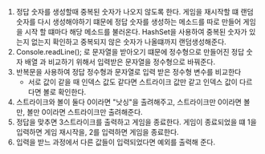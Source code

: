 1. 정답 숫자를 생성할때 중복된 숫자가 나오지 않도록 한다. 게임을 재시작할 떄 랜덤 숫자를 다시 생성해야하기 떄문에 정답 숫자를 생성하는 메소드를 따로 만들어 게임을 시작 할 떄마다 해당 메소드를 불러온다. HashSet을 사용하여 중복된 숫자가 있는지 없는지 확인하고 중복되지 않은 숫자가 나올떄까지 랜덤생성해준다.
2. Console.readLine(); 로 문자열을 받아오기 떄문에 정수형으로 만들어진 정답 숫자 배열 과 비교하기 위해서 입력받은 문자열을 정수형으로 바꿔준다.
3. 반복문을 사용하여 정답 정수형과 문자열로 입력 받은 정수형 변수를 비교한다
   - 서로 값이 같을 때 인덱스 값도 같다면 스트라이크 값만 같고 인덱스 값이 다르다면 볼로 확인한다.
4. 스트라이크와 볼이 둘다 0이라면 "낫싱"을 출려해주고, 스트라이크만 0이라면 볼만, 볼만 0이라면 스트라이크만 출려해준다. 
5. 정답을 맞추면 3스트라이크를 출력하고 게임을 종료한다. 게임이 종료되었을 떄 1을 입력하면 게임 재시작을, 2를 입력하면 게임을 종료한다.
6. 입력을 받느 과정에서 다른 값들이 입력되었다면 예외를 출력해 준다.
